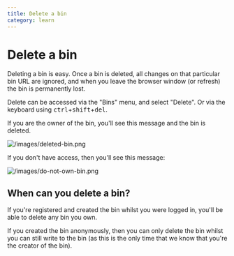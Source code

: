 ```yaml
---
title: Delete a bin
category: learn
---
```

# Delete a bin

Deleting a bin is easy. Once a bin is deleted, all changes on that particular bin URL are ignored, and when you leave the browser window (or refresh) the bin is permanently lost.

Delete can be accessed via the "Bins" menu, and select "Delete". Or via the keyboard using <kbd>ctrl</kbd>+<kbd>shift</kbd>+<kbd>del</kbd>.

If you are the owner of the bin, you'll see this message and the bin is deleted.

![/images/deleted-bin.png](/images/deleted-bin.png)

If you don't have access, then you'll see this message:

![/images/do-not-own-bin.png](/images/do-not-own-bin.png)

## When can you delete a bin?

If you're registered and created the bin whilst you were logged in, you'll be able to delete any bin you own. 

If you created the bin anonymously, then you can only delete the bin whilst you can still write to the bin (as this is the only time that we know that you're the creator of the bin).